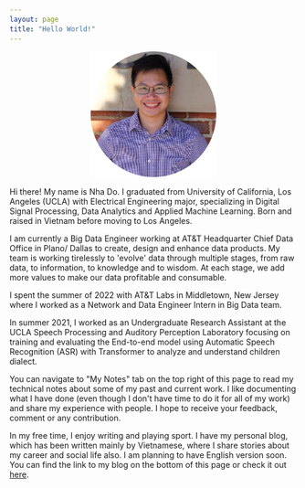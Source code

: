 ```yaml
---
layout: page
title: "Hello World!"
---
```



<p align="center">
<img src="images/LinkedIn-circle.png" width="220" height="220">
</p>

Hi there! My name is Nha Do. I graduated from University of California, Los Angeles (UCLA) with Electrical Engineering major, specializing in Digital Signal Processing, Data Analytics and Applied Machine Learning. Born and raised in Vietnam before moving to Los Angeles. 

I am currently a Big Data Engineer working at AT&T Headquarter Chief Data Office in Plano/ Dallas to create, design and enhance data products. My team is working tirelessly to 'evolve' data through multiple stages, from raw data, to information, to knowledge and to wisdom. At each stage, we add more values to make our data profitable and consumable.

I spent the summer of 2022 with AT&T Labs in Middletown, New Jersey where I worked as a Network and Data Engineer Intern in Big Data team.

In summer 2021, I worked as an Undergraduate Research Assistant at the UCLA Speech Processing and Auditory Perception Laboratory focusing on training and evaluating the End-to-end model using Automatic Speech Recognition (ASR) with Transformer to analyze and understand children dialect.

You can navigate to "My Notes" tab on the top right of this page to read my technical notes about some of my past and current work. I like documenting what I have done (even though I don't have time to do it for all of my work) and share my experience with people. I hope to receive your feedback, comment or any contribution.

In my free time, I enjoy writing and playing sport. I have my personal blog, which has been written mainly by Vietnamese, where I share stories about my career and social life also. I am planning to have English version soon. You can find the link to my blog on the bottom of this page or check it out [here](https://nhavtdo.wordpress.com/).
